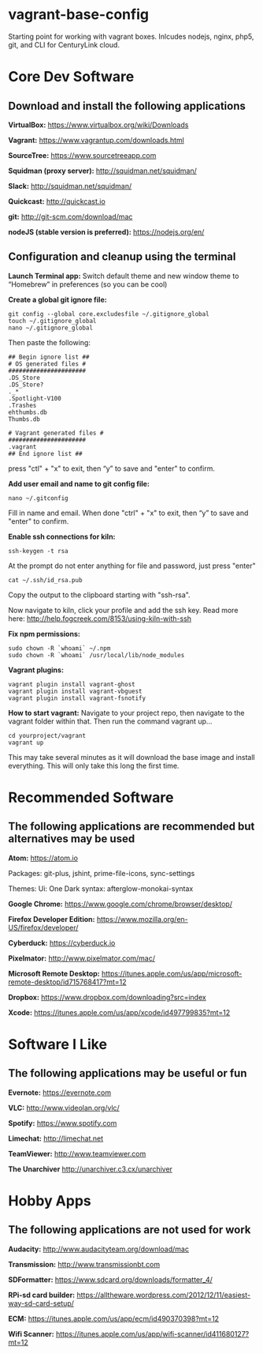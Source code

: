 # vagrant-base-config
Starting point for working with vagrant boxes. Inlcudes nodejs, nginx, php5, git, and CLI for CenturyLink cloud.


Core Dev Software
=======================

Download and install the following applications
------------

**VirtualBox:**
https://www.virtualbox.org/wiki/Downloads

**Vagrant:**
https://www.vagrantup.com/downloads.html

**SourceTree:**
https://www.sourcetreeapp.com

**Squidman (proxy server):**
http://squidman.net/squidman/

**Slack:**
http://squidman.net/squidman/

**Quickcast:**
http://quickcast.io

**git:**
http://git-scm.com/download/mac

**nodeJS (stable version is preferred):**
https://nodejs.org/en/

Configuration and cleanup using the terminal
------------
**Launch Terminal app:**
Switch default theme and new window theme to “Homebrew” in preferences (so you can be cool)

**Create a global git ignore file:**
```
git config --global core.excludesfile ~/.gitignore_global
touch ~/.gitignore_global
nano ~/.gitignore_global
```

Then paste the following:
```
## Begin ignore list ##
# OS generated files #
######################
.DS_Store
.DS_Store?
._*
.Spotlight-V100
.Trashes
ehthumbs.db
Thumbs.db

# Vagrant generated files #
######################
.vagrant
## End ignore list ##
```

press "ctl" + "x" to exit, then “y” to save and "enter" to confirm.

**Add user email and name to git config file:**
```
nano ~/.gitconfig
```

Fill in name and email. When done "ctrl" + "x" to exit, then “y” to save and "enter" to confirm.

**Enable ssh connections for kiln:**
```
ssh-keygen -t rsa
```

At the prompt do not enter anything for file and password, just press "enter"

```
cat ~/.ssh/id_rsa.pub
```

Copy the output to the clipboard starting with "ssh-rsa".

Now navigate to kiln, click your profile and add the ssh key.
Read more here: http://help.fogcreek.com/8153/using-kiln-with-ssh

**Fix npm permissions:**
```
sudo chown -R `whoami` ~/.npm
sudo chown -R `whoami` /usr/local/lib/node_modules
```

**Vagrant plugins:**
```
vagrant plugin install vagrant-ghost
vagrant plugin install vagrant-vbguest
vagrant plugin install vagrant-fsnotify
```

**How to start vagrant:**
Navigate to your project repo, then navigate to the vagrant folder within that. Then run the command vagrant up...
```
cd yourproject/vagrant
vagrant up
```
This may take several minutes as it will download the base image and install everything. This will only take this long the first time.

Recommended Software
=======================

The following applications are recommended but alternatives may be used
------------

**Atom:**
https://atom.io

Packages:
git-plus,
jshint,
prime-file-icons,
sync-settings

Themes:
Ui: One Dark
syntax: afterglow-monokai-syntax

**Google Chrome:**
https://www.google.com/chrome/browser/desktop/

**Firefox Developer Edition:**
https://www.mozilla.org/en-US/firefox/developer/

**Cyberduck:**
https://cyberduck.io

**Pixelmator:**
http://www.pixelmator.com/mac/

**Microsoft Remote Desktop:**
https://itunes.apple.com/us/app/microsoft-remote-desktop/id715768417?mt=12

**Dropbox:**
https://www.dropbox.com/downloading?src=index

**Xcode:**
https://itunes.apple.com/us/app/xcode/id497799835?mt=12

Software I Like
=======================

The following applications may be useful or fun
------------

**Evernote:**
https://evernote.com

**VLC:**
http://www.videolan.org/vlc/

**Spotify:**
https://www.spotify.com

**Limechat:**
http://limechat.net

**TeamViewer:**
http://www.teamviewer.com

**The Unarchiver**
http://unarchiver.c3.cx/unarchiver

Hobby Apps
=======================

The following applications are not used for work
------------

**Audacity:**
http://www.audacityteam.org/download/mac

**Transmission:**
http://www.transmissionbt.com

**SDFormatter:**
https://www.sdcard.org/downloads/formatter_4/

**RPi-sd card builder:**
https://alltheware.wordpress.com/2012/12/11/easiest-way-sd-card-setup/

**ECM:**
https://itunes.apple.com/us/app/ecm/id490370398?mt=12

**Wifi Scanner:**
https://itunes.apple.com/us/app/wifi-scanner/id411680127?mt=12
